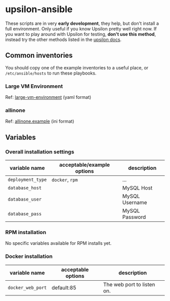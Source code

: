 # upsilon-ansible

These scripts are in very **early development**, they help, but don't install a
full environment. Only useful if you know Upsilon pretty well right now. If you
want to play around with Upsilon for testing, **don't use this method**,
instead try the other methods listed in the [upsilon docs](http://www.upsilonproject.io/docs).

## Common inventories

You should copy one of the example inventories to a useful place, or `/etc/ansible/hosts` to run these playbooks.

### Large VM Environment 

Ref: [large-vm-environment](examples/inventories/large-vm-environment.example.yml) (yaml format)

### allinone

Ref: [allinone.example](examples/inventories/allinone.example) (ini format)

## Variables

### Overall installation settings

| variable name     | acceptable/example options    | description   |
| ---               | ---                           | ---           |
| `deployment_type` | `docker`, `rpm`               | ... |
| `database_host`   |                               | MySQL Host |
| `database_user`   |                               | MySQL Username |
| `database_pass`   |                               | MySQL Password |

### RPM installation

No specific variables available for RPM installs yet.

### Docker installation

| variable name | acceptable options | description |
| --- | --- | --- |
| `docker_web_port` | default:85 | The web port to listen on. |
